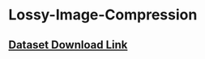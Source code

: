 # Lossy-Image-Compression
## [Dataset Download Link](https://drive.google.com/drive/folders/1KIGFr1xuTwd1PzGG3UNsfuvtuwS5lCL4?usp=share_link)
